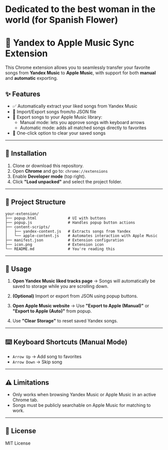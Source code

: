 # Dedicated to the best woman in the world (for Spanish Flower)

# 🎵 Yandex to Apple Music Sync Extension

This Chrome extension allows you to seamlessly transfer your favorite songs from **Yandex Music** to **Apple Music**, with support for both **manual** and **automatic** exporting.

## ✨ Features

- ✅ Automatically extract your liked songs from Yandex Music
- 📁 Import/Export songs from/to JSON file
- 🍏 Export songs to your Apple Music library:
  - Manual mode: lets you approve songs with keyboard arrows
  - Automatic mode: adds all matched songs directly to favorites
- 🧹 One-click option to clear your saved songs

---

## 🚀 Installation

1. Clone or download this repository.
2. Open **Chrome** and go to: `chrome://extensions`
3. Enable **Developer mode** (top right).
4. Click **"Load unpacked"** and select the project folder.

---

## 📂 Project Structure

```
your-extension/
├── popup.html              # UI with buttons
├── popup.js                # Handles popup button actions
├── content-scripts/
│   ├── yandex-content.js   # Extracts songs from Yandex
│   └── apple-content.js    # Automates interaction with Apple Music
├── manifest.json           # Extension configuration
├── icon.png                # Extension icon
└── README.md               # You're reading this
```

---

## 🧪 Usage

1. **Open Yandex Music liked tracks page**
   → Songs will automatically be saved to storage while you are scrolling down.

2. **(Optional)** Import or export from JSON using popup buttons.

3. **Open Apple Music website**
   → Use **"Export to Apple (Manual)"** or **"Export to Apple (Auto)"** from popup.

4. Use **"Clear Storage"** to reset saved Yandex songs.

---

## ⌨️ Keyboard Shortcuts (Manual Mode)

- `Arrow Up` → Add song to favorites
- `Arrow Down` → Skip song

---

## ⚠️ Limitations

- Only works when browsing Yandex Music or Apple Music in an active Chrome tab.
- Songs must be publicly searchable on Apple Music for matching to work.

---

## 📄 License

MIT License

